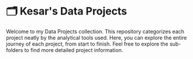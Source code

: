 # 🗂️ Kesar's Data Projects

Welcome to my Data Projects collection. This repository categorizes each project neatly by the analytical tools used. Here, you can explore the entire journey of each project, from start to finish. Feel free to explore the sub-folders to find more detailed project information.
